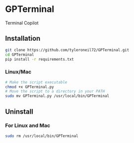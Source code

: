 # GPTerminal

Terminal Copilot

## Installation

```Bash
git clone https://github.com/tyleroneil72/GPTerminal.git
cd GPTerminal
pip install -r requirements.txt
```

### Linux/Mac

```Bash
# Make the script executable
chmod +x GPTerminal.py
# Move the script to a directory in your PATH
sudo mv GPTerminal.py /usr/local/bin/GPTerminal
```

## Uninstall

### For Linux and Mac

```Bash
sudo rm /usr/local/bin/GPTerminal
```
